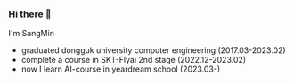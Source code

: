 ### Hi there 👋
I'm SangMin

- graduated dongguk university computer engineering (2017.03-2023.02)
- complete a course in SKT-Flyai 2nd stage (2022.12-2023.02)
- now I learn AI-course in yeardream school (2023.03-)

<!--
**psmin0325/psmin0325** is a ✨ _special_ ✨ repository because its `README.md` (this file) appears on your GitHub profile.

Here are some ideas to get you started:

- 🔭 I’m currently working on ...
- 🌱 I’m currently learning ...
- 👯 I’m looking to collaborate on ...
- 🤔 I’m looking for help with ...
- 💬 Ask me about ...
- 📫 How to reach me: ...
- 😄 Pronouns: ...
- ⚡ Fun fact: ...
-->
